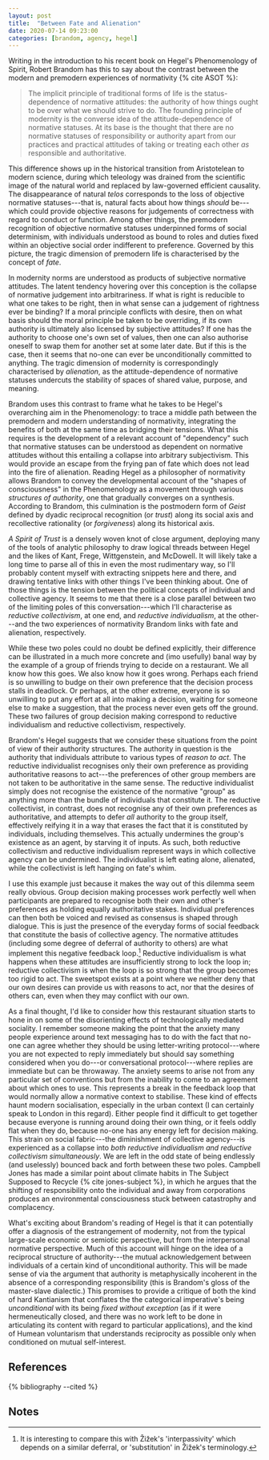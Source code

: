 ```yaml
---
layout: post
title:  "Between Fate and Alienation"
date: 2020-07-14 09:23:00
categories: [brandom, agency, hegel]
---
```


Writing in the introduction to his recent book on Hegel's Phenomenology of Spirit, Robert Brandom has this to say about the contrast between the modern and premodern experiences of normativity {% cite ASOT %}:

> The implicit principle of traditional forms of life is the status-dependence of normative attitudes: the authority of how things ought to be over what we should strive to do. The founding principle of modernity is the converse idea of the attitude-dependence of normative statuses. At its base is the thought that there are no normative statuses of responsibility or authority apart from our practices and practical attitudes of taking or treating each other _as_ responsible and authoritative.

<!--more-->

This difference shows up in the historical transition from Aristotelean to modern science, during which teleology was drained from the scientific image of the natural world and replaced by law-governed efficient causality. The disappearance of natural _telos_ corresponds to the loss of objective normative statuses---that is, natural facts about how things _should_ be---which could provide objective reasons for judgements of correctness with regard to conduct or function. Among other things, the premodern recognition of objective normative statuses underpinned forms of social determinism, with individuals understood as bound to roles and duties fixed within an objective social order indifferent to preference. Governed by this picture, the tragic dimension of premodern life is characterised by the concept of _fate_.

In modernity norms are understood as products of subjective normative attitudes. The latent tendency hovering over this conception is the collapse of normative judgement into arbitrariness. If what is right is reducible to what one takes to be right, then in what sense can a judgement of rightness ever be binding? If a moral principle conflicts with desire, then on what basis should the moral principle be taken to be overriding, if its own authority is ultimately also licensed by subjective attitudes? If one has the authority to choose one's own set of values, then one can also authorise oneself to swap them for another set at some later date. But if this is the case, then it seems that no-one can ever be unconditionally committed to anything. The tragic dimension of modernity is correspondingly characterised by _alienation_, as the attitude-dependence of normative statuses undercuts the stability of spaces of shared value, purpose, and meaning.

Brandom uses this contrast to frame what he takes to be Hegel's overarching aim in the Phenomenology: to trace a middle path between the premodern and modern understanding of normativity, integrating the benefits of both at the same time as bridging their tensions. What this requires is the development of a relevant account of "dependency" such that normative statuses can be understood as dependent on normative attitudes without this entailing a collapse into arbitrary subjectivism. This would provide an escape from the frying pan of fate which does not lead into the fire of alienation. Reading Hegel as a philosopher of normativity allows Brandom to convey the developmental account of the "shapes of consciousness" in the Phenomenology as a movement through various _structures of authority_, one that gradually converges on a synthesis. According to Brandom, this culmination is the postmodern form of _Geist_ defined by dyadic reciprocal recognition (or _trust_) along its social axis and recollective rationality (or _forgiveness_) along its historical axis.

_A Spirit of Trust_ is a densely woven knot of close argument, deploying many of the tools of analytic philosophy to draw logical threads between Hegel and the likes of Kant, Frege, Wittgenstein, and McDowell. It will likely take a long time to parse all of this in even the most rudimentary way, so I'll probably content myself with extracting snippets here and there, and drawing tentative links with other things I've been thinking about. One of those things is the tension between the political concepts of individual and collective agency. It seems to me that there is a close parallel between two of the limiting poles of this conversation---which I'll characterise as _reductive collectivism_, at one end, and _reductive individualism_, at the other---and the two experiences of normativity Brandom links with fate and alienation, respectively.

While these two poles could no doubt be defined explicitly, their difference can be illustrated in a much more concrete and (imo usefully) banal way by the example of a group of friends trying to decide on a restaurant. We all know how this goes. We also know how it goes wrong. Perhaps each friend is so unwilling to budge on their own preference that the decision process stalls in deadlock. Or perhaps, at the other extreme, everyone is so unwilling to put any effort at all into making a decision, waiting for someone else to make a suggestion, that the process never even gets off the ground. These two failures of group decision making correspond to reductive individualism and reductive collectivism, respectively.

Brandom's Hegel suggests that we consider these situations from the point of view of their authority structures. The authority in question is the authority that individuals attribute to various types of _reason to act_. The reductive individualist recognises only their own preference as providing authoritative reasons to act---the preferences of other group members are not taken to be authoritative in the same sense. The reductive individualist simply does not recognise the existence of the normative "group" as anything more than the bundle of individuals that constitute it. The reductive collectivist, in contrast, does not recognise any of their own preferences as authoritative, and attempts to defer _all_ authority to the group itself, effectively reifying it in a way that erases the fact that it is constituted by individuals, including themselves. This actually undermines the group's existence as an agent, by starving it of inputs. As such, both reductive collectivism and reductive individualism represent ways in which collective agency can be undermined. The individualist is left eating alone, alienated, while the collectivist is left hanging on fate's whim.

I use this example just because it makes the way out of this dilemma seem really obvious. Group decision making processes work perfectly well when participants are prepared to recognise both their own and other's preferences as holding equally authoritative stakes. Individual preferences can then both be voiced and revised as consensus is shaped through dialogue. This is just the presence of the everyday forms of social feedback that constitute the basis of collective agency. The normative attitudes (including some degree of deferral of authority to others) are what implement this negative feedback loop.[^1] Reductive individualism is what happens when these attitudes are insufficiently strong to lock the loop in; reductive collectivism is when the loop is so strong that the group becomes too rigid to act. The sweetspot exists at a point where we neither deny that our own desires can provide us with reasons to act, nor that the desires of others can, even when they may conflict with our own.

As a final thought, I'd like to consider how this restaurant situation starts to hone in on some of the disorienting effects of technologically mediated sociality. I remember someone making the point that the anxiety many people experience around text messaging has to do with the fact that no-one can agree whether they should be using letter-writing protocol---where you are not expected to reply immediately but should say something considered when you do---or conversational protocol---where replies are immediate but can be throwaway. The anxiety seems to arise not from any particular set of conventions but from the inability to come to an agreement about which ones to use. This represents a break in the feedback loop that would normally allow a normative context to stabilise. These kind of effects haunt modern socialisation, especially in the urban context (I can certainly speak to London in this regard). Either people find it difficult to get together because everyone is running around doing their own thing, or it feels oddly flat when they do, because no-one has any energy left for decision making. This strain on social fabric---the diminishment of collective agency---is experienced as a collapse into _both reductive individualism and reductive collectivism simultaneously_. We are left in the odd state of being endlessly (and uselessly) bounced back and forth between these two poles. Campbell Jones has made a similar point about climate habits in The Subject Supposed to Recycle {% cite jones-subject %}, in which he argues that the shifting of responsibility onto the individual and away from corporations produces an environmental consciousness stuck between catastrophy and complacency.

What's exciting about Brandom's reading of Hegel is that it can potentially offer a diagnosis of the estrangement of modernity, not from the typical large-scale economic or semiotic perspective, but from the interpersonal normative perspective. Much of this account will hinge on the idea of a reciprocal structure of authority---the mutual acknowledgement between individuals of a certain kind of unconditional authority. This will be made sense of via the argument that authority is metaphysically incoherent in the absence of a corresponding responsibility (this is Brandom's gloss of the master-slave dialectic.) This promises to provide a critique of both the kind of hard Kantianism that conflates the the categorical imperative's being _unconditional_ with its being _fixed without exception_ (as if it were hermeneutically closed, and there was no work left to be done in articulating its content with regard to particular applications), and the kind of Humean voluntarism that understands reciprocity as possible only when conditioned on mutual self-interest.

## References
{% bibliography --cited %}

## Notes

[^1]: It is interesting to compare this with Žižek's 'interpassivity' which depends on a similar deferral, or 'substitution' in Žižek's terminology.
